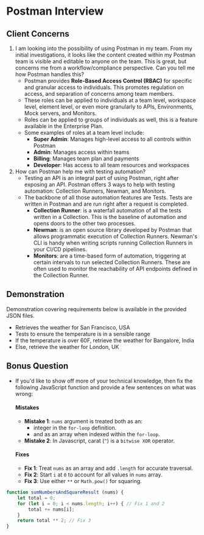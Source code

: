 # Postman Interview

## Client Concerns

1. I am looking into the possibility of using Postman in my team.  From my initial investigations, it looks like the content created within my Postman team is visible and editable to anyone on the team. This is great, but concerns me from a workflow/compliance perspective.  Can you tell me how Postman handles this?
    - Postman provides **Role-Based Access Control (RBAC)** for specific and granular access to individuals. This promotes regulation on access, and separation of concerns among team members.
    - These roles can be applied to individuals at a team level, workspace level, element level, or even more granularly to APIs, Environments, Mock servers, and Monitors. 
    - Roles can be applied to groups of individuals as well, this is a feature available in the Enterprise Plan.
    - Some examples of roles at a team level include:
      - **Super Admin**: Manages high-level access to all controls within Postman
      - **Admin**: Manages access within teams
      - **Billing**: Manages team plan and payments
      - **Developer**: Has access to all team resources and workspaces
2. How can Postman help me with testing automation?
    - Testing an API is an integral part of using Postman, right after exposing an API. Postman offers 3 ways to help with testing automation: Collection Runners, Newman, and Monitors.
    - The backbone of all those automation features are Tests. Tests are written in Postman and are run right after a request is completed.
      - **Collection Runner**: is a waterfall automation of all the tests written in a Collection. This is the baseline of automation and opens doors to the other two processes.
      - **Newman**: is an open source library developed by Postman that allows programmatic execution of Collection Runners. Newman's CLI is handy when writing scripts running Collection Runners in your CI/CD pipelines.
      - **Monitors**: are a time-based form of automation, triggering at certain intervals to run selected Collection Runners. These are often used to monitor the reachability of API endpoints defined in the Collection Runner.

## Demonstration
Demonstration covering requirements below is available in the provided JSON files.
- Retrieves the weather for San Francisco, USA
- Tests to ensure the temperature is in a sensible range
- If the temperature is over 60F, retrieve the weather for Bangalore, India
- Else, retrieve the weather for London, UK

## Bonus Question

- If you'd like to show off more of your technical knowledge, then fix the following JavaScript function and provide a few sentences on what was wrong: 
  #### **Mistakes**
  - **Mistake 1**: `nums` argument is treated both as an:
    - integer in the `for-loop` definition.
    - and as an array when indexed within the `for-loop`.
  - **Mistake 2**: In Javascript, carat (`^`) is a `bitwise XOR` operator.
  #### **Fixes**
  - **Fix 1**: Treat `nums` as an array and add `.length` for accurate traversal.
  - **Fix 2**: Start `i` at `0` to account for all values in `nums` array.
  - **Fix 3**: Use either `**` or `Math.pow()` for squaring.
  
```js
function sumNumbersAndSquareResult (nums) {
    let total = 0;
    for (let i = 0; i < nums.length; i++) { // Fix 1 and 2
        total += nums[i];
    }
    return total ** 2; // Fix 3
}
```